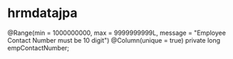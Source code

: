 # hrmdatajpa
@Range(min = 1000000000, max = 9999999999L, message = "Employee Contact Number must be 10 digit")
    @Column(unique = true)
    private long empContactNumber;
